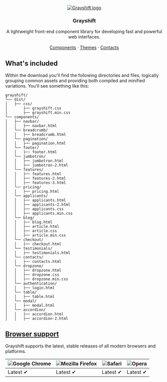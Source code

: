 <p align="center">
<a href="https://grayshift.io">
  <img src="https://avatars1.githubusercontent.com/u/56888211?s=200&v=4" alt="Grayshift logo">
</a>
</p>
<h3 align="center">Grayshift</h3>
<p align="center">
A lightweight front-end component library for developing fast and powerful web interfaces.
<br>
<br>
  <a href="https://grayshift.io/components/">Components</a>
   ·
  <a href="https://grayshift.io/themes/">Themes</a>
   ·
  <a href="https://grayshift.io/contacts/">Contacts</a>
</p>
<h2>
  What's included
</h2>
<p>Within the download you'll find the following directories and files, logically grouping common assets and providing both compiled and minified variations. You'll see something like this:</p>
<pre lang="text"><code>grayshift/
└── dist/
│   ├── css/
│       ├── grayshift.css
│       ├── grayshift.min.css
└── components/
│   ├── navbar/
│   │   ├── navbar.html
│   └── breadcrumb/
│   │   ├── breadcrumb.html
│   └── pagination/
│   │   ├── pagination.html
│   └── footer/
│   │   ├── footer.html
│   └── jumbotron/
│   │   ├── jumbotron.html
│   │   ├── jumbotron-2.html
│   └── features/
│   │   ├── features.html
│   │   ├── features-2.html
│   │   ├── features-3.html
│   └── pricing/
│   │   ├── pricing.html
│   └── applicants/
│   │   ├── applicants.html
│   │   ├── applicants-2.html
│   │   ├── applicants.css
│   │   ├── applicants.min.css
│   └── blog/
│   │   ├── blog.html
│   │   ├── article.html
│   │   ├── article.css
│   │   ├── article.min.css
│   └── checkout/
│   │   ├── checkout.html
│   └── testimonials/
│   │   ├── testimonials.html
│   └── contacts/
│   │   ├── contacts.html
│   └── dropzone/
│   │   ├── dropzone.html
│   │   ├── dropzone.css
│   │   ├── dropzone.min.css
│   └── authentication/
│   │   ├── login.html
│   └── table/
│   │   ├── table.html
│   └── modal/
│   │   ├── modal.html
│   └── accordion/
│   │   ├── accordion.html
│   │   ├── accordion-2.html
</code></pre>
<h2>
  <a class="anchor" id="user-content-browser-support" aria-hidden="true" href="#browser-support">Browser support</a>
</h2>
<p>Grayshift supports the latest, stable releases of all modern browsers and platforms.</p>
<table>
  <thead>
    <tr>
      <th><img src="https://camo.githubusercontent.com/26846e979600799e9f4273d38bd9e5cb7bb8d6d0/68747470733a2f2f7261772e6769746875622e636f6d2f616c7272612f62726f777365722d6c6f676f732f6d61737465722f7372632f6368726f6d652f6368726f6d655f34387834382e706e67" alt="Google Chrome"></th>
      <th><img src="https://camo.githubusercontent.com/6087557f69ec6585eb7f8d7bd7d9ecb6b7f51ba1/68747470733a2f2f7261772e6769746875622e636f6d2f616c7272612f62726f777365722d6c6f676f732f6d61737465722f7372632f66697265666f782f66697265666f785f34387834382e706e67" alt="Mozilla Firefox"></th>
      <th><img src="https://camo.githubusercontent.com/6fbaeb334b99e74ddd89190a42766ea3b4600d2c/68747470733a2f2f7261772e6769746875622e636f6d2f616c7272612f62726f777365722d6c6f676f732f6d61737465722f7372632f7361666172692f7361666172695f34387834382e706e67" alt="Safari"></th>
      <th><img src="https://camo.githubusercontent.com/96d2405a936da1fb8988db0c1d304d3db04b8a52/68747470733a2f2f7261772e6769746875622e636f6d2f616c7272612f62726f777365722d6c6f676f732f6d61737465722f7372632f6f706572612f6f706572615f34387834382e706e67" alt="Opera"></th>
    </tr>
  </thead>
  <tbody>
    <tr>
      <td>Latest ✔</td>
      <td>Latest ✔</td>
      <td>Latest ✔</td>
      <td>Latest ✔</td>
    </tr>
  </tbody>
</table>
